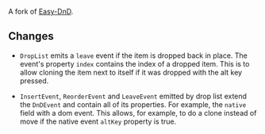 A fork of [Easy-DnD](https://github.com/rlemaigre/Easy-DnD).

## Changes

- `DropList` emits a `leave` event if the item is dropped back in place. The event's property `index` contains the index of a dropped item. This is to allow cloning the item next to itself if it was dropped with the alt key pressed.

- `InsertEvent`, `ReorderEvent` and `LeaveEvent` emitted by drop list extend the `DnDEvent` and contain all of its properties. For example, the `native` field with a dom event. This allows, for example, to do a clone instead of move if the native event `altKey` property is true.    

